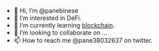 - 👋 Hi, I’m @panebinese
- 👀 I’m interested in DeFi.
- 🌱 I’m currently learning [blockchain](./memo.md).
- 💞️ I’m looking to collaborate on ...
- 📫 How to reach me @pane38032637 on twitter.

<!---
panebinese/panebinese is a ✨ special ✨ repository because its `README.md` (this file) appears on your GitHub profile.
You can click the Preview link to take a look at your changes.
--->
